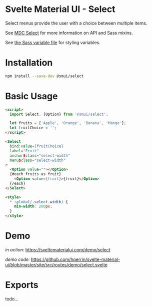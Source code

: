 # Svelte Material UI - Select

Select menus provide the user with a choice between multiple items.

See [MDC Select](https://material.io/develop/web/components/input-controls/select-menus/) for more information on API and Sass mixins.

See [the Sass variable file](https://github.com/material-components/material-components-web/blob/v3.1.1/packages/mdc-select/_variables.scss) for styling variables.

# Installation

```sh
npm install --save-dev @smui/select
```

# Basic Usage

```html
<script>
  import Select, {Option} from '@smui/select';

  let fruits = ['Apple', 'Orange', 'Banana', 'Mango'];
  let fruitChoice = '';
</script>

<Select
  bind:value={fruitChoice}
  label="Fruit"
  anchor$class="select-width"
  menu$class="select-width"
>
  <Option value=""></Option>
  {#each fruits as fruit}
    <Option value={fruit}>{fruit}</Option>
  {/each}
</Select>

<style>
  * :global(.select-width) {
    min-width: 200px;
  }
</style>
```

# Demo

*in action:* https://sveltematerialui.com/demo/select

*demo code:* https://github.com/hperrin/svelte-material-ui/blob/master/site/src/routes/demo/select.svelte

# Exports

todo...